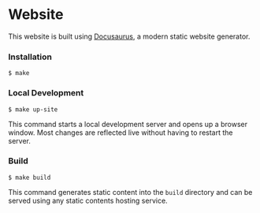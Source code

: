 # Website

This website is built using [Docusaurus](https://docusaurus.io/), a modern static website generator.

### Installation

```
$ make
```

### Local Development

```
$ make up-site
```

This command starts a local development server and opens up a browser window. Most changes are reflected live without having to restart the server.

### Build

```
$ make build
```

This command generates static content into the `build` directory and can be served using any static contents hosting service.

